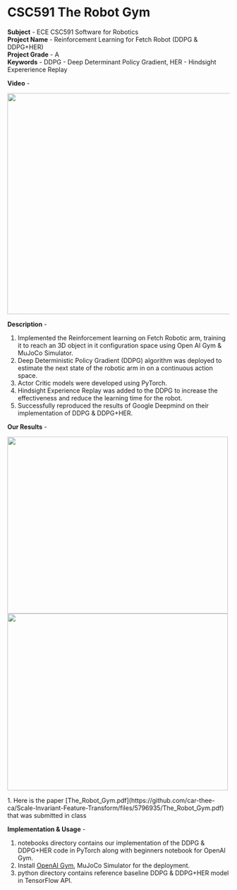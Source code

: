 # CSC591 The Robot Gym

**Subject** - ECE CSC591 Software for Robotics <br>
**Project Name** - Reinforcement Learning for Fetch Robot (DDPG & DDPG+HER) <br>
**Project Grade** - A <br>
**Keywords** - DDPG - Deep Determinant Policy Gradient, HER - Hindsight Expererience Replay

**Video** - <br/>
[<p align="center"><img src="https://user-images.githubusercontent.com/25856691/104143912-5b2c7100-538f-11eb-92f1-7d8e969263bc.png" width="800" height="500"></p>](https://user-images.githubusercontent.com/25856691/104143764-d2153a00-538e-11eb-8883-013aa4fbf3d5.mp4)

**Description** -
1. Implemented the Reinforcement learning on Fetch Robotic arm, training it to reach an 3D object in it configuration space using Open AI Gym & MuJoCo Simulator.
2. Deep Deterministic Policy Gradient (DDPG) algorithm was deployed to estimate the next state of the robotic arm in on a continuous action space.
3. Actor Critic models were developed using PyTorch.
4. Hindsight Experience Replay was added to the DDPG to increase the effectiveness and reduce the learning time for the robot.
5. Successfully reproduced the results of Google Deepmind on their implementation of DDPG & DDPG+HER.

**Our Results** -
<p float="left">
  <img src="https://user-images.githubusercontent.com/25856691/99007206-bf5ac200-2511-11eb-8f98-b0c3084dba11.png" width="500" height="400"/>
  <img src="https://user-images.githubusercontent.com/25856691/99007213-c2ee4900-2511-11eb-8caa-5d574909cf73.png" width="500" height="400"/>
</p>
1. Here is the paper [The_Robot_Gym.pdf](https://github.com/car-thee-ca/Scale-Invariant-Feature-Transform/files/5796935/The_Robot_Gym.pdf) that was submitted in class 

**Implementation & Usage** -
1. notebooks directory contains our implementation of the DDPG & DDPG+HER code in PyTorch along with beginners notebook for OpenAI Gym.
2. Install [OpenAI Gym](https://github.com/openai/gym), MuJoCo Simulator for the deployment.
3. python directory contains reference baseline DDPG & DDPG+HER model in TensorFlow API.








